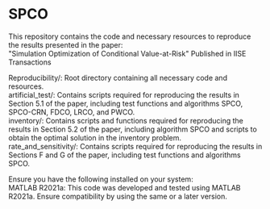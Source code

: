 # SPCO
This repository contains the code and necessary resources to reproduce the results presented in the paper:  
"Simulation Optimization of Conditional Value-at-Risk" Published in IISE Transactions

Reproducibility/: Root directory containing all necessary code and resources.  
artificial_test/: Contains scripts required for reproducing the results in Section 5.1 of the paper, including test functions and algorithms SPCO, SPCO-CRN, FDCO, LRCO, and PWCO.  
inventory/: Contains scripts and functions required for reproducing the results in Section 5.2 of the paper, including algorithm SPCO and scripts to obtain the optimal solution in the inventory problem.  
rate_and_sensitivity/: Contains scripts required for reproducing the results in Sections F and G of the paper, including test functions and algorithms SPCO.

Ensure you have the following installed on your system:  
MATLAB R2021a: This code was developed and tested using MATLAB R2021a. Ensure compatibility by using the same or a later version.

